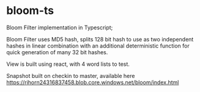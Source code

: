 # bloom-ts
Bloom Filter implementation in Typescript;

Bloom Filter uses MD5 hash, splits 128 bit hash to use as two independent hashes in linear combination with an additional deterministic function for quick generation of many 32 bit hashes.

View is built using react, with 4 word lists to test.

Snapshot built on checkin to master, available here https://rihorn24316837458.blob.core.windows.net/bloom/index.html
